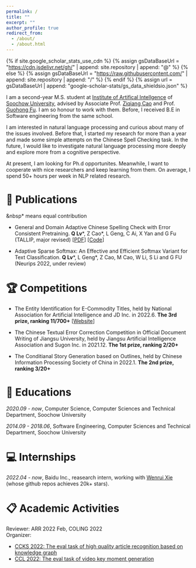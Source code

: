 ```yaml
---
permalink: /
title: ""
excerpt: ""
author_profile: true
redirect_from: 
  - /about/
  - /about.html
---
```


{% if site.google_scholar_stats_use_cdn %}
{% assign gsDataBaseUrl = "https://cdn.jsdelivr.net/gh/" | append: site.repository | append: "@" %}
{% else %}
{% assign gsDataBaseUrl = "https://raw.githubusercontent.com/" | append: site.repository | append: "/" %}
{% endif %}
{% assign url = gsDataBaseUrl | append: "google-scholar-stats/gs_data_shieldsio.json" %}

<span class='anchor' id='about-me'></span>

I am a second-year M.S. student at [Institute of Artifical Intellgence](http://iai.suda.edu.cn/) of [Soochow University](https://www.suda.edu.cn/), advised by Associate Prof. [Ziqiang Cao](https://scholar.google.com/citations?user=06ITfcEAAAAJ) and Prof. [Guohong Fu](https://www.semanticscholar.org/author/G.-Fu/2059275). I am so honour to work with them. Before, I received B.E in Software engineering from the same school.

I am interested in natural language processing and curious about many of the issues involved. Before that, I started my research for more than a year and made some simple attempts on the Chinese Spell Checking task. In the future, I would like to investigate natural language processing more deeply and explore more from a cognitive perspective.

At present, I am looking for Ph.d opportunites. Meanwhile, I want to cooperate with nice researchers and keep learning from them. On average, I spend 50+ hours per week in NLP related research.

# 📝 Publications 
&nbsp\* means equal contribution

- General and Domain Adaptive Chinese Spelling Check with Error Consistent Pretraining.
**Q Lv**\*, Z Cao\*, L Geng, C Ai, X Yan and G Fu (TALLIP, major revised) \[[PDF](https://arxiv.org/abs/2203.10929)\] \[[Code](https://github.com/Aopolin-Lv/ECSpell)\]

- Adaptive Sparse Softmax: An Effective and Efficient Softmax Variant for Text Classification.
**Q Lv**\*, L Geng\*, Z Cao, M Cao, W Li, S Li and G FU (Neurips 2022, under review)

# 🏆 Competitions
- The Entity Identification for E-Commodity Titles, held by National Association for Artificial Intelligence and JD Inc. in 2022.6. **The 3rd prize, ranking 11/700+** \[[Website]((https://www.heywhale.com/home/competition/620b34ed28270b0017b823ad/content))\]

- The Chinese Textual Error Correction Competition in Official Document Writing of Jiangsu University, held by Jiangsu Artificial Intelligence Association and Sugon Inc. in 2021.12. **The 1st prize, ranking 2/20+**

- The Conditianal Story Generation based on Outlines, held by Chinese Information Processing Society of China in 2022.1. **The 2nd prize, ranking 3/20+**

# 📖 Educations
*2020.09 - now*, Computer Science, Computer Sciences and Technical Department, Soochow University

*2014.09 - 2018.06*, Software Engineering, Computer Sciences and Technical Department, Soochow University

# 💻 Internships
*2022.04 - now*, Baidu Inc., reasearch intern, working with [Wenrui Xie](https://github.com/datawhalechina/pumpkin-book) (whose github repos achieves 20k+ stars).

# 📋 Academic Activities
Reviewer: ARR 2022 Feb, COLING 2022  
Organizer: 
  - [CCKS 2022: The eval task of high quality article recognition based on knowledge graph](https://aistudio.baidu.com/aistudio/competition/detail/255/0/submit-result)
  - [CCL 2022: The eval task of video key moment generation](https://aistudio.baidu.com/aistudio/competition/detail/304/0/introduction)